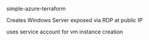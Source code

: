 simple-azure-terraform

Creates Windows Server exposed via RDP at public IP

uses service account for vm instance creation
